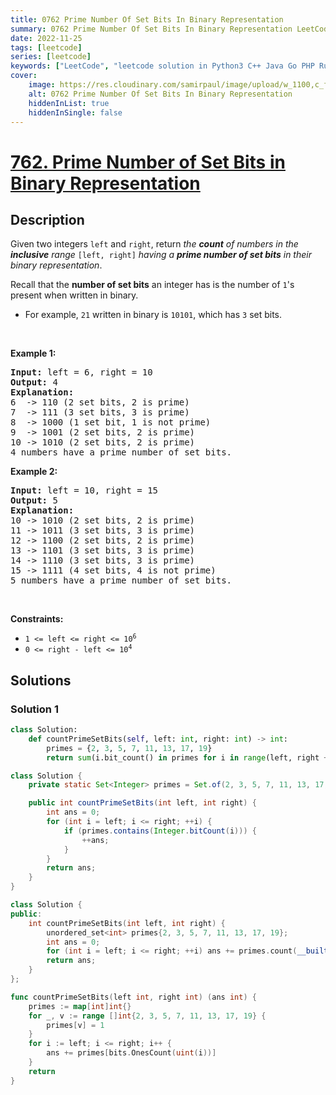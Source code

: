 ```yaml
---
title: 0762 Prime Number Of Set Bits In Binary Representation
summary: 0762 Prime Number Of Set Bits In Binary Representation LeetCode Solution Explained
date: 2022-11-25
tags: [leetcode]
series: [leetcode]
keywords: ["LeetCode", "leetcode solution in Python3 C++ Java Go PHP Ruby Swift TypeScript Rust C# JavaScript C", "0762 Prime Number Of Set Bits In Binary Representation LeetCode Solution Explained in all languages"]
cover:
    image: https://res.cloudinary.com/samirpaul/image/upload/w_1100,c_fit,co_rgb:FFFFFF,l_text:Arial_75_bold:0762 Prime Number Of Set Bits In Binary Representation - Solution Explained/problem-solving.webp
    alt: 0762 Prime Number Of Set Bits In Binary Representation
    hiddenInList: true
    hiddenInSingle: false
---
```



# [762. Prime Number of Set Bits in Binary Representation](https://leetcode.com/problems/prime-number-of-set-bits-in-binary-representation)


## Description

<p>Given two integers <code>left</code> and <code>right</code>, return <em>the <strong>count</strong> of numbers in the <strong>inclusive</strong> range </em><code>[left, right]</code><em> having a <strong>prime number of set bits</strong> in their binary representation</em>.</p>

<p>Recall that the <strong>number of set bits</strong> an integer has is the number of <code>1</code>&#39;s present when written in binary.</p>

<ul>
	<li>For example, <code>21</code> written in binary is <code>10101</code>, which has <code>3</code> set bits.</li>
</ul>

<p>&nbsp;</p>
<p><strong class="example">Example 1:</strong></p>

<pre>
<strong>Input:</strong> left = 6, right = 10
<strong>Output:</strong> 4
<strong>Explanation:</strong>
6  -&gt; 110 (2 set bits, 2 is prime)
7  -&gt; 111 (3 set bits, 3 is prime)
8  -&gt; 1000 (1 set bit, 1 is not prime)
9  -&gt; 1001 (2 set bits, 2 is prime)
10 -&gt; 1010 (2 set bits, 2 is prime)
4 numbers have a prime number of set bits.
</pre>

<p><strong class="example">Example 2:</strong></p>

<pre>
<strong>Input:</strong> left = 10, right = 15
<strong>Output:</strong> 5
<strong>Explanation:</strong>
10 -&gt; 1010 (2 set bits, 2 is prime)
11 -&gt; 1011 (3 set bits, 3 is prime)
12 -&gt; 1100 (2 set bits, 2 is prime)
13 -&gt; 1101 (3 set bits, 3 is prime)
14 -&gt; 1110 (3 set bits, 3 is prime)
15 -&gt; 1111 (4 set bits, 4 is not prime)
5 numbers have a prime number of set bits.
</pre>

<p>&nbsp;</p>
<p><strong>Constraints:</strong></p>

<ul>
	<li><code>1 &lt;= left &lt;= right &lt;= 10<sup>6</sup></code></li>
	<li><code>0 &lt;= right - left &lt;= 10<sup>4</sup></code></li>
</ul>

## Solutions

### Solution 1

<!-- tabs:start -->

```python
class Solution:
    def countPrimeSetBits(self, left: int, right: int) -> int:
        primes = {2, 3, 5, 7, 11, 13, 17, 19}
        return sum(i.bit_count() in primes for i in range(left, right + 1))
```

```java
class Solution {
    private static Set<Integer> primes = Set.of(2, 3, 5, 7, 11, 13, 17, 19);

    public int countPrimeSetBits(int left, int right) {
        int ans = 0;
        for (int i = left; i <= right; ++i) {
            if (primes.contains(Integer.bitCount(i))) {
                ++ans;
            }
        }
        return ans;
    }
}
```

```cpp
class Solution {
public:
    int countPrimeSetBits(int left, int right) {
        unordered_set<int> primes{2, 3, 5, 7, 11, 13, 17, 19};
        int ans = 0;
        for (int i = left; i <= right; ++i) ans += primes.count(__builtin_popcount(i));
        return ans;
    }
};
```

```go
func countPrimeSetBits(left int, right int) (ans int) {
	primes := map[int]int{}
	for _, v := range []int{2, 3, 5, 7, 11, 13, 17, 19} {
		primes[v] = 1
	}
	for i := left; i <= right; i++ {
		ans += primes[bits.OnesCount(uint(i))]
	}
	return
}
```

<!-- tabs:end -->

<!-- end -->
